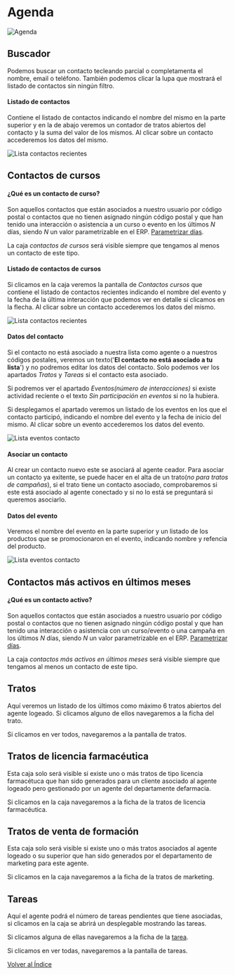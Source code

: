 # Agenda

![Agenda](./img/agenda.png)

## Buscador

Podemos buscar un contacto tecleando parcial o completamenta el nombre, email o teléfono. También podemos clicar la lupa que mostrará el listado de contactos sin ningún filtro.

#### Listado de contactos

Contiene el listado de contactos indicando el nombre del mismo en la parte superior y en la de abajo veremos un contador de tratos abiertos del contacto y la suma del valor de los mismos. Al clicar sobre un contacto accederemos los datos del mismo.

![Lista contactos recientes](./img/listacontactos.png)

## Contactos de cursos

#### ¿Qué es un contacto de curso?

 Son aquellos contactos que están asociados a nuestro usuario por código postal o contactos que no tienen asignado ningún código postal y que han tenido una interacción o asistencia a un curso o evento en los últimos _N_ días, siendo _N_ un valor parametrizable en el ERP.  [Parametrizar días](./periodobusqueda.md).

La caja *contactos de cursos* será visible siempre que tengamos al menos un contacto de este tipo.

#### Listado de contactos de cursos

Si clicamos en la caja veremos la pantalla de *Contactos cursos* que contiene el listado de contactos recientes indicando el nombre del evento y la fecha de la última interacción que podemos ver en detalle si clicamos en la flecha. Al clicar sobre un contacto accederemos los datos del mismo.

![Lista contactos recientes](./img/listacontactoscursos.png)

#### Datos del contacto

Si el contacto no está asociado a nuestra lista como agente o a nuestros códigos postales, veremos un texto('**El contacto no está asociado a tu lista**') y no podremos editar los datos del contacto. Solo podemos ver los apartados *Tratos* y *Tareas* si el contacto esta asociado.

Si podremos ver el apartado *Eventos(número de interacciones)* si existe actividad reciente o el texto *Sin participación en eventos* si no la hubiera.

Si desplegamos el apartado veremos un listado de los eventos en los que el contacto participó, indicando el nombre del evento y la fecha de inicio del mismo. Al clicar sobre un evento accederemos los datos del evento.

![Lista eventos contacto](./img/listaeventoscontactos.png)

#### Asociar un contacto
Al crear un contacto nuevo este se asociará al agente ceador. Para asociar un contacto ya exitente, se puede hacer en el alta de un trato(*no para tratos de campañas*), si el trato tiene un contacto asociado, comprobaremos si este está asociado al agente conectado y si no lo está se preguntará si queremos asociarlo.

#### Datos del evento

Veremos el nombre del evento en la parte superior y un listado de los productos que se promocionaron en el evento, indicando nombre y refencia del producto.

![Lista eventos contacto](./img/datosevento.png)

## Contactos más activos en últimos meses

#### ¿Qué es un contacto activo?

 Son aquellos contactos que están asociados a nuestro usuario por código postal o contactos que no tienen asignado ningún código postal y que han tenido una interacción o asistencia con un curso/evento o una campaña en los últimos _N_ días, siendo _N_ un valor parametrizable en el ERP.  [Parametrizar días](./periodobusqueda.md).

La caja *contactos más activos en últimos meses* será visible siempre que tengamos al menos un contacto de este tipo.

## Tratos

Aquí veremos un listado de los últimos como máximo 6 tratos abiertos del agente logeado. Si clicamos alguno de ellos navegaremos a la ficha del trato.

Si clicamos en ver todos, navegaremos a la pantalla de tratos.

## Tratos de licencia farmacéutica

Esta caja solo será visible si existe uno o más tratos de tipo licencia farmacétuca que han sido generados para un cliente asociado al agente logeado pero gestionado por un agente del departamente defarmacia.

Si clicamos en la caja navegaremos a la ficha de la tratos de licencia farmacéutica.

## Tratos de venta de formación

Esta caja solo será visible si existe uno o más tratos asociados al agente logeado o su superior que han sido generados por el departamento de marketing para este agente.

Si clicamos en la caja navegaremos a la ficha de la tratos de marketing.

## Tareas

Aquí el agente podrá el número de tareas pendientes que tiene asociadas, si clicamos en la caja se abrirá un desplegable mostrando las tareas. 

Si clicamos alguna de ellas navegaremos a la ficha de la [tarea](./tareas.md).

Si clicamos en ver todas, navegaremos a la pantalla de tareas.


[Volver al Índice](./index.md)